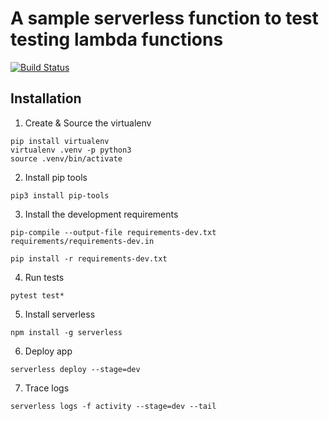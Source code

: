 
# A sample serverless function to test testing lambda functions

[![Build Status](https://travis-ci.org/joshuaballoch/testing-lambda-py.svg?branch=master)](https://travis-ci.org/joshuaballoch/testing-lambda-py)

## Installation

1. Create & Source the virtualenv

```
pip install virtualenv
virtualenv .venv -p python3
source .venv/bin/activate
```

2.  Install pip tools

```
pip3 install pip-tools
```

3. Install the development requirements

```
pip-compile --output-file requirements-dev.txt requirements/requirements-dev.in

pip install -r requirements-dev.txt
```

4. Run tests
```
pytest test*
```

5. Install serverless
```
npm install -g serverless
```

6. Deploy app
```
serverless deploy --stage=dev
```

7. Trace logs
```
serverless logs -f activity --stage=dev --tail
```
